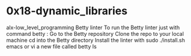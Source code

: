 # 0x18-dynamic_libraries
alx-low_level_programming Betty linter To run the Betty linter just with command betty :  Go to the Betty repository Clone the repo to your local machine cd into the Betty directory Install the linter with sudo ./install.sh emacs or vi a new file called betty Is
